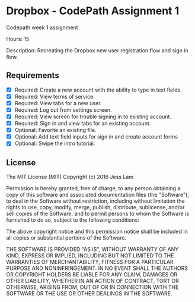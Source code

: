 # Dropbox - CodePath Assignment 1

Codepath week 1 assignment 

Hours: 15

Description: 
Recreating the Dropbox new user registration flow and sign in flow. 

## Requirements
 * [x] Required: Create a new account with the ability to type in text fields. 
 * [x] Required: View terms of service. 
 * [x] Required: View tabs for a new user. 
 * [x] Required: Log out from settings screen. 
 * [x] Required: View screen for trouble signing in to existing account.
 * [x] Required: Sign in and view tabs for an existing account. 
 * [x] Optional: Favorite an existing file. 
 * [x] Optional: Add text field inputs for sign in and create account forms
 * [x] Optional: Swipe the intro tutorial.

## License

The MIT License (MIT) Copyright (c) 2016 Jess Lam

Permission is hereby granted, free of charge, to any person obtaining a copy of this software and associated documentation files (the "Software"), to deal in the Software without restriction, including without limitation the rights to use, copy, modify, merge, publish, distribute, sublicense, and/or sell copies of the Software, and to permit persons to whom the Software is furnished to do so, subject to the following conditions:

The above copyright notice and this permission notice shall be included in all copies or substantial portions of the Software.

THE SOFTWARE IS PROVIDED "AS IS", WITHOUT WARRANTY OF ANY KIND, EXPRESS OR IMPLIED, INCLUDING BUT NOT LIMITED TO THE WARRANTIES OF MERCHANTABILITY, FITNESS FOR A PARTICULAR PURPOSE AND NONINFRINGEMENT. IN NO EVENT SHALL THE AUTHORS OR COPYRIGHT HOLDERS BE LIABLE FOR ANY CLAIM, DAMAGES OR OTHER LIABILITY, WHETHER IN AN ACTION OF CONTRACT, TORT OR OTHERWISE, ARISING FROM, OUT OF OR IN CONNECTION WITH THE SOFTWARE OR THE USE OR OTHER DEALINGS IN THE SOFTWARE.
